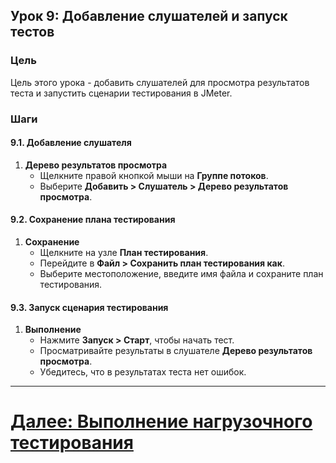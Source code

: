 ## Урок 9: Добавление слушателей и запуск тестов

### Цель
Цель этого урока - добавить слушателей для просмотра результатов теста и запустить сценарии тестирования в JMeter.

### Шаги

#### 9.1. Добавление слушателя
1. **Дерево результатов просмотра**
   - Щелкните правой кнопкой мыши на **Группе потоков**.
   - Выберите **Добавить > Слушатель > Дерево результатов просмотра**.

#### 9.2. Сохранение плана тестирования
1. **Сохранение**
   - Щелкните на узле **План тестирования**.
   - Перейдите в **Файл > Сохранить план тестирования как**.
   - Выберите местоположение, введите имя файла и сохраните план тестирования.

#### 9.3. Запуск сценария тестирования
1. **Выполнение**
   - Нажмите **Запуск > Старт**, чтобы начать тест.
   - Просматривайте результаты в слушателе **Дерево результатов просмотра**.
   - Убедитесь, что в результатах теста нет ошибок.

---

# [Далее: Выполнение нагрузочного тестирования](executing-load-testing.md)